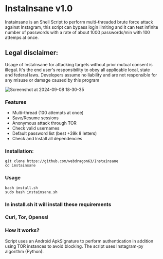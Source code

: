 # InstaInsane v1.0
 
Instainsane is an Shell Script to perform multi-threaded brute force attack against Instagram, this script can bypass login limiting and it can test infinite number of passwords with a rate of about 1000 passwords/min with 100 attemps at once.

## Legal disclaimer:
Usage of InstaInsane for attacking targets without prior mutual consent is illegal. It's the end user's responsibility to obey all applicable local, state and federal laws. Developers assume no liability and are not responsible for any misuse or damage caused by this program 

![Screenshot at 2024-09-08 18-30-35](https://github.com/user-attachments/assets/1e9a5a9b-3813-449a-8609-b4457550c258)


### Features
- Multi-thread (100 attempts at once)
- Save/Resume sessions
- Anonymous attack through TOR
- Check valid usernames
- Default password list (best +39k 8 letters)
- Check and Install all dependencies

### Installation:
```
git clone https://github.com/webdragon63/Instainsane
cd instainsane
```
### Usage 
```
bash install.sh
sudo bash instainsane.sh
```

### In install.sh it will install these requirements
### Curl, Tor, Openssl


### How it works?

Script uses an Android ApkSignature to perform authentication in addition using TOR instances to avoid blocking. 
The script uses Instagram-py algorithm (Python).
